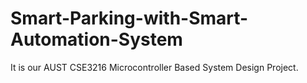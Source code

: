 # Smart-Parking-with-Smart-Automation-System
It is our AUST CSE3216 Microcontroller Based System Design Project.
